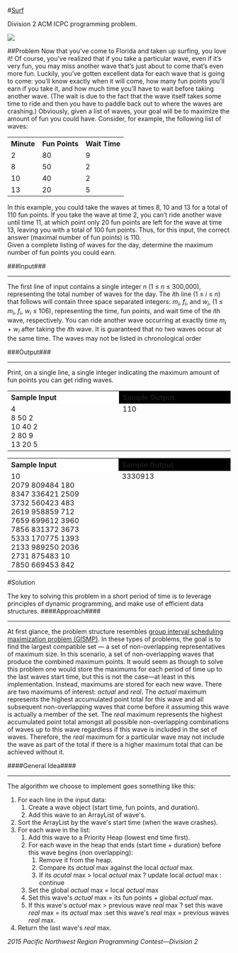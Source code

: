 #[Surf](http://acmicpc-pacnw.org/ProblemSet/2015/Statements/div2.pdf)

Division 2 ACM ICPC programming problem. 

<p>

<img src="https://github.com/nhays89/Surf/blob/master/Surf/img/Surf.PNG">

</p>

##Problem
Now that you’ve come to Florida and taken up surfing, you love it! Of course, you’ve realized that
if you take a particular wave, even if it’s very fun, you may miss another wave that’s just about
to come that’s even more fun. Luckily, you’ve gotten excellent data for each wave that is going to
come: you’ll know exactly when it will come, how many fun points you’ll earn if you take it, and
how much time you’ll have to wait before taking another wave. (The wait is due to the fact that
the wave itself takes some time to ride and then you have to paddle back out to where the waves
are crashing.) Obviously, given a list of waves, your goal will be to maximize the amount of fun
you could have.
Consider, for example, the following list of waves:
<table>
  <tr>
    <th align="left">Minute</th>
    <th align="left">Fun Points</th>
    <th align="left">Wait Time</th>
  </tr>
  <tr>
    <td>2</td>
    <td>80</td>
    <td>9</td>
  </tr>
   <tr>
    <td>8</td>
    <td>50</td>
    <td>2</td>
  </tr>
   <tr>
    <td>10</td>
    <td>40</td>
    <td>2</td>
  </tr>
   <tr>
    <td>13</td>
    <td>20</td>
    <td>5</td>
  </tr>
</table>
<section> In this example, you could take the waves at times 8, 10 and 13 for a total of 110 fun points. If
you take the wave at time 2, you can’t ride another wave until time 11, at which point only 20 fun
points are left for the wave at time 13, leaving you with a total of 100 fun points. Thus, for this
input, the correct answer (maximal number of fun points) is 110.
<br>Given a complete listing of waves for the day, determine the maximum number of fun points
you could earn.
</section>

###Input###
___
The first line of input contains a single integer <em>n</em> (1 ≤ <em>n</em> ≤ 300,000), representing the total number
of waves for the day. The <em>i</em>th line (1 ≤ <em>i</em> ≤<em> n</em>) that follows will contain three space separated
integers: <em> m<sub>i</sub></em>,<em> f<sub>i</sub></em>, and <em>w<sub>i</sub></em>, (1 ≤<em> m<sub>i</sub></em>,<em> f<sub>i</sub></em>, <em>w<sub>i</sub></em> ≤ 106), representing the time, fun points, and wait time
of the <em>i</em>th wave, respectively. You can ride another wave occurring at exactly time <em>m<sub>i</sub></em> + <em>w<sub>i</sub></em> after
taking the <em>i</em>th wave. It is guaranteed that no two waves occur at the same time. The waves may
not be listed in chronological order

###Output###
___
Print, on a single line, a single integer indicating the maximum amount of fun points you can get
riding waves.
<table>
  <tr>
    <th align="left" bgcolor="#FFFFFF">
    Sample Input
    </th>
    <th align="left" bgcolor="#HHHHHH">
    Sample Output
    </th>
  </tr>
  <tr>
    <td width="300px">
    4
   <br> 8 50 2
   <br> 10 40 2
   <br> 2 80 9
   <br> 13 20 5
    </td>
    <td width="300px" valign="top">
    110
    </td>
  </tr>
</table>
<table>
  <tr>
    <th align="left" bgcolor="#FFFFFF">
    Sample Input
    </th>
    <th align="left" bgcolor="#HHHHHH">
    Sample Output
    </th>
  </tr>
  <tr>
    <td width="300px">
    10
    <br>2079 809484 180
    <br>8347 336421 2509
    <br>3732 560423 483
    <br>2619 958859 712
    <br>7659 699612 3960
    <br>7856 831372 3673
    <br>5333 170775 1393
    <br>2133 989250 2036
    <br>2731 875483 10
    <br>7850 669453 842
    </td>
    <td width="300px" valign="top">
    3330913
    </td>
  </tr>
</table>

#Solution

The key to solving this problem in a short period of time is to leverage principles of dynamic programming, and make use of efficient data structures. 
####Approach####
____
At first glance, the problem structure resembles [group interval scheduling maximization problem (GISMP)](https://en.wikipedia.org/wiki/Interval_scheduling). 
In these types of problems, the goal is to find the largest compatible set — a set of non-overlapping representatives of maximum size. In this scenario, a set of non-overlapping waves that produce the combined maximum points. It would seem as though to solve this problem one would store the maximums for each period of time up to the last waves start time, but this is not the case—at least in this implementation. Instead, maximums are stored for each new wave. There are two maximums of interest: <em>actual</em> and <em>real</em>. The <em>actual</em> maximum represents the highest accumulated point total for this wave and all subsequent non-overlapping waves that come before it assuming this wave is actually a member of the set. The <em>real</em> maximum represents the highest accumulated point total amongst all possible non-overlapping combinations of waves up to this wave regardless if this wave is included in the set of waves. Therefore, the <em>real</em> maximum for a particular wave may not include the wave as part of the total if there is a higher maximum total that can be achieved without it. 

####General Idea####
___

The algorithm we choose to implement goes something like this:
<ol>
  <li>For each line in the input data:
    <ol>
      <li> Create a wave object (start time, fun points, and duration).</li>
      <li> Add this wave to an ArrayList of wave's.</li>
    </ol>
  </li>
  <li>Sort the ArrayList by the wave's start time (when the wave crashes).</li>
  <li>For each wave in the list:
    <ol>
      <li>Add this wave to a Priority Heap (lowest end time first).</li>
      <li>For each wave in the heap that ends (start time + duration) before this wave begins (non overlapping):
        <ol>
          <li>Remove it from the heap.</li>
          <li>Compare its <em>actual</em> max against the local <em>actual</em> max.</li>
          <li>If its <em>acutal</em> max > local <em>actual</em> max ? update local <em>actual</em> max : continue</li>
        </ol>
      </li>
      <li>Set the global <em>actual</em> max = local <em>actual</em> max</li>
      <li>Set this wave's <em>actual</em> max = its fun points + global <em>actual</em> max.</li>
      <li>If this wave's <em>actual</em> max  > previous wave <em>real</em> max ? set this wave <em>real</em> max = its <em>actual</em> max :set this wave's <em>real</em> max = previous waves <em>real</em> max.
      </li>
    </ol>
  </li>
  <li>Return the last wave's <em>real</em> max.</li>
</ol>


<em>2015 Pacific Northwest Region Programming Contest—Division 2</em>
